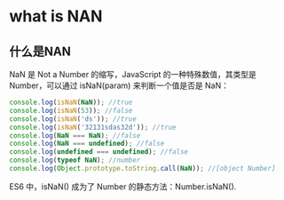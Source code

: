 # what is NAN

## 什么是NAN

NaN 是 Not a Number 的缩写，JavaScript 的一种特殊数值，其类型是 Number，可以通过 isNaN(param) 来判断一个值是否是 NaN：


```js
console.log(isNaN(NaN)); //true
console.log(isNaN(53)); //false
console.log(isNaN('ds')); //true
console.log(isNaN('32131sdas32d')); //true
console.log(NaN === NaN); //false
console.log(NaN === undefined); //false
console.log(undefined === undefined); //false
console.log(typeof NaN); //number
console.log(Object.prototype.toString.call(NaN)); //[object Number]
```
ES6 中，isNaN() 成为了 Number 的静态方法：Number.isNaN().
